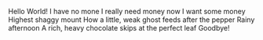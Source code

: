 Hello World!
I have no mone
I really need money now
I want some money
Highest shaggy mount
How a little, weak ghost feeds
after the pepper
Rainy afternoon
A rich, heavy chocolate skips
at the perfect leaf
Goodbye!
